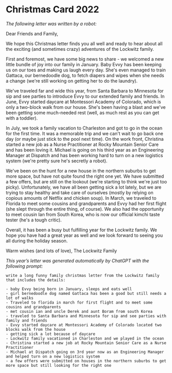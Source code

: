 # Christmas Card 2022
*The following letter was written by a robot:* 

Dear Friends and Family,

We hope this Christmas letter finds you all well and ready to hear about all the exciting (and sometimes crazy) adventures of the Lockwitz family.  

First and foremost, we have some big news to share - we welcomed a new little bundle of joy into our family in January. Baby Evvy has been keeping us on our toes and making us laugh every day. She's even managed to train Gattaca, our bernedoodle dog, to fetch diapers and wipes when she needs a change (we're still working on getting her to do the laundry).

We've traveled far and wide this year, from Santa Barbara to Minnesota for sip and see parties to introduce Evvy to our extended family and friends. In June, Evvy started daycare at Montessori Academy of Colorado, which is only a two-block walk from our house. She's been having a blast and we've been getting some much-needed rest (well, as much rest as you can get with a toddler).

In July, we took a family vacation to Charleston and got to go in the ocean for the first time. It was a memorable trip and we can't wait to go back one day (or maybe just stick to the pool next time). On the work front, Christina started a new job as a Nurse Practitioner at Rocky Mountain Senior Care and has been loving it. Michael is going on his third year as an Engineering Manager at Dispatch and has been working hard to turn on a new logistics system (we're pretty sure he's secretly a robot).

We've been on the hunt for a new house in the northern suburbs to get more space, but have not quite found the right one yet. We have submitted a few offers, but are still on the lookout (we're starting to think we're just too picky). Unfortunately, we have all been getting sick a lot lately, but we are trying to stay healthy and take care of ourselves (mostly by relying on copious amounts of Netflix and chicken soup). In March, we traveled to Florida to meet some cousins and grandparents and Evvy had her first flight (she slept through the entire thing, of course). We also had the opportunity to meet cousin Ian from South Korea, who is now our official kimchi taste tester (he's a tough critic).

Overall, it has been a busy but fulfilling year for the Lockwitz family. We hope you have had a great year as well and we look forward to seeing you all during the holiday season.

Warm wishes (and lots of love),
The Lockwitz Family


*This year’s letter was generated automatically by ChatGPT with the following prompt:*

```
write a long funny family christmas letter from the Lockwitz family that includes the details:

- baby Evvy being born in January, sleeps and eats well
- girl bernedoodle dog named Gattaca has been a good but still needs a lot of walks
- Traveled to florida in march for first flight and to meet some cousins and grandparents
- met cousin ian and uncle Derek and aunt Boram from south Korea
- traveled to Santa Barbara and Minnesota for sip and see parties with family and friends
- Evvy started daycare at Montessori Academy of Colorado located two blocks walk from the house
- getting sick a lot because of daycare
- Lockwitz family vacationed in Charleston and we played in the ocean
- Christina started a new job at Rocky Mountain Senior Care as a Nurse Practitioner
- Michael at Dispatch going on 3rd year now as an Engineering Manager and helped turn on a new logistics system
- a few offers were submitted on houses in the northern suburbs to get more space but still looking for the right one
```
